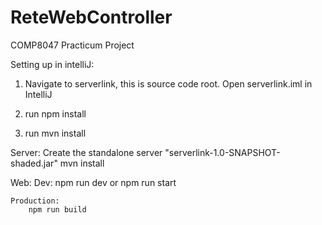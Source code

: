 # ReteWebController
COMP8047 Practicum Project

Setting up in intelliJ:
1. Navigate to serverlink, this is source code root. Open serverlink.iml in IntelliJ

2. run npm install

3. run mvn install

Server:
Create the standalone server "serverlink-1.0-SNAPSHOT-shaded.jar"
	mvn install

Web:
	Dev:
		npm run dev
	or
		npm run start

	Production:
		npm run build